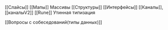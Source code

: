 
[[Слайсы]]
[[Мапы]]
Массивы
[[Структуры]]
[[Интерфейсы]]
[[Каналы]], [[каналыV2]]
[[Rune]]
Утинная типизация

[[Вопросы с собеседований(типы данных)]]
